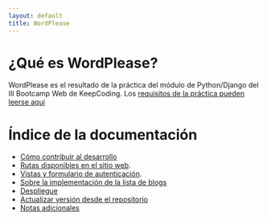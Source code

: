 ```yaml
---
layout: default
title: WordPlease
---
```


# ¿Qué es WordPlease?

WordPlease es el resultado de la práctica del módulo de Python/Django del III Bootcamp Web de KeepCoding. Los [requisitos
de la práctica pueden leerse aquí](statements.md)

# Índice de la documentación

- [Cómo contribuir al desarrollo](installation.md)
- [Rutas disponibles en el sitio web](web-routes.md).
- [Vistas y formulario de autenticación](user_auth.md).
- [Sobre la implementación de la lista de blogs](listing_blogs.md)
- [Despliegue](deploy.md)
- [Actualizar versión desde el repositorio](update_deploy.md)
- [Notas adicionales](additional_notes.md)
